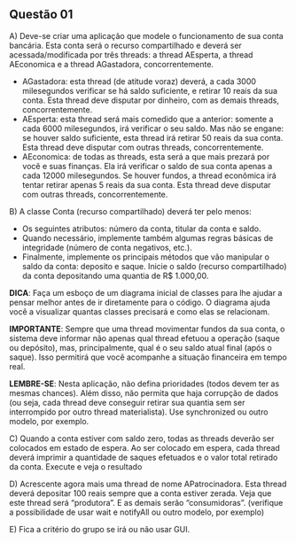 ## Questão 01
A) Deve-se criar uma aplicação que modele o funcionamento de sua conta bancária. Esta conta será o recurso compartilhado e deverá ser acessada/modificada por três threads: a thread AEsperta, a thread AEconomica e a thread AGastadora, concorrentemente.
  - AGastadora: esta thread (de atitude voraz) deverá, a cada 3000 milesegundos verificar se há saldo suficiente, e retirar 10 reais da sua conta. Esta thread deve disputar por dinheiro, com
as demais threads, concorrentemente.
  - AEsperta: esta thread será mais comedido que a anterior: somente a cada 6000 milesegundos, irá verificar o seu saldo. Mas não se engane: se houver saldo suficiente, esta thread irá retirar 50 reais da sua conta. Esta thread deve disputar com outras threads, concorrentemente.
  - AEconomica: de todas as threads, esta será a que mais prezará por você e suas finanças. Ela irá verificar o saldo de sua conta apenas a cada 12000 milesegundos. Se houver fundos, a thread econômica irá tentar retirar apenas 5 reais da sua conta. Esta thread deve disputar com outras threads, concorrentemente.

B) A classe Conta (recurso compartilhado) deverá ter pelo menos:
  - Os seguintes atributos: número da conta, titular da conta e saldo.
  - Quando necessário, implemente também algumas regras básicas de integridade (número de conta negativos, etc.).
  - Finalmente, implemente os principais métodos que vão manipular o saldo da conta: deposito e saque. Inicie o saldo (recurso compartilhado) da conta depositando uma quantia de R$ 1.000,00.

**DICA**: Faça um esboço de um diagrama inicial de classes para lhe ajudar a pensar melhor antes de ir diretamente para o código. O diagrama ajuda você a visualizar quantas classes precisará e como elas se relacionam.

**IMPORTANTE**: Sempre que uma thread movimentar fundos da sua conta, o sistema deve informar não apenas qual thread efetuou a operação (saque ou depósito), mas, principalmente, qual é o seu saldo atual final (após o saque). Isso permitirá que você acompanhe a situação financeira em tempo real.

**LEMBRE-SE**: Nesta aplicação, não defina prioridades (todos devem ter as mesmas chances). Além disso, não permita que haja corrupção de dados (ou seja, cada thread deve conseguir retirar sua quantia sem ser interrompido por outro thread materialista). Use synchronized ou outro modelo, por exemplo.

C) Quando a conta estiver com saldo zero, todas as threads deverão ser colocados em estado de espera. Ao ser colocado em espera, cada thread deverá imprimir a quantidade de saques efetuados e o valor total retirado da conta. Execute e veja o resultado

D) Acrescente agora mais uma thread de nome APatrocinadora. Esta thread deverá depositar 100 reais sempre que a conta estiver zerada. Veja que este thread será “produtora”. E as demais serão “consumidoras”. (verifique a possibilidade de usar wait e notifyAll ou outro modelo, por exemplo)

E) Fica a critério do grupo se irá ou não usar GUI.
